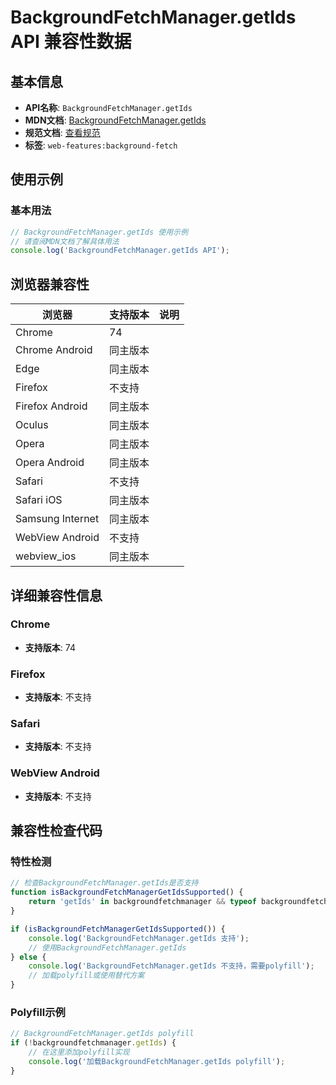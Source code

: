 # BackgroundFetchManager.getIds API 兼容性数据

## 基本信息

- **API名称**: `BackgroundFetchManager.getIds`
- **MDN文档**: [BackgroundFetchManager.getIds](https://developer.mozilla.org/docs/Web/API/BackgroundFetchManager/getIds)
- **规范文档**: [查看规范](https://wicg.github.io/background-fetch/#background-fetch-manager-get-ids)
- **标签**: `web-features:background-fetch`

## 使用示例

### 基本用法

```javascript
// BackgroundFetchManager.getIds 使用示例
// 请查阅MDN文档了解具体用法
console.log('BackgroundFetchManager.getIds API');
```

## 浏览器兼容性

| 浏览器 | 支持版本 | 说明 |
|--------|----------|------|
| Chrome | 74 |  |
| Chrome Android | 同主版本 |  |
| Edge | 同主版本 |  |
| Firefox | 不支持 |  |
| Firefox Android | 同主版本 |  |
| Oculus | 同主版本 |  |
| Opera | 同主版本 |  |
| Opera Android | 同主版本 |  |
| Safari | 不支持 |  |
| Safari iOS | 同主版本 |  |
| Samsung Internet | 同主版本 |  |
| WebView Android | 不支持 |  |
| webview_ios | 同主版本 |  |

## 详细兼容性信息

### Chrome

- **支持版本**: 74

### Firefox

- **支持版本**: 不支持

### Safari

- **支持版本**: 不支持

### WebView Android

- **支持版本**: 不支持

## 兼容性检查代码

### 特性检测

```javascript
// 检查BackgroundFetchManager.getIds是否支持
function isBackgroundFetchManagerGetIdsSupported() {
    return 'getIds' in backgroundfetchmanager && typeof backgroundfetchmanager.getIds === 'function';
}

if (isBackgroundFetchManagerGetIdsSupported()) {
    console.log('BackgroundFetchManager.getIds 支持');
    // 使用BackgroundFetchManager.getIds
} else {
    console.log('BackgroundFetchManager.getIds 不支持，需要polyfill');
    // 加载polyfill或使用替代方案
}
```

### Polyfill示例

```javascript
// BackgroundFetchManager.getIds polyfill
if (!backgroundfetchmanager.getIds) {
    // 在这里添加polyfill实现
    console.log('加载BackgroundFetchManager.getIds polyfill');
}
```

